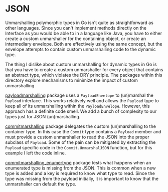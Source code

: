 # JSON

Unmarshalling polymorphic types in Go isn't quite as straightforward as other languages. Since you can't implement
methods directly on the Interface as you would be able to in a language like Java, you have to either create
a custom unmarshaller for the containing object, or create an intermediary envelope. Both are effectively using
the same concept, but the envelope attempts to contain custom unmarshalling code to the dynamic type.

The thing I dislike about custom unmarshalling for dynamic types in Go is that you have to create a custom
unmarshaller for every object that contains an abstract type, which violates the DRY principle. The packages
within this directory explore mechanisms to minimize the impact of custom unmarshalling.

[payloadmarshalling](payloadmarshalling/main.go) package uses a `PayloadEnvelope` to (un)marshal the `Payload`
interface. This works relatively well and allows the `Payload` type to keep all of its unmarshalling within the
`PayloadEnvelope`. However, this approach has a definite code smell. We add a bunch of complexity to our types just
for JSON (un)marshalling.

[commitmarshalling](commitmarshalling/main.go) package delegates the custom (un)marshalling to the container type. In this
case the `Commit` type contains a `Payload` member and must provide a custom unmarshaller to read the JSON into the
proper subclass of `Payload`. Some of the pain can be mitigated by extracting the `Payload` specific code in the
`Commit.UnmarshalJSON` function, but for this example I left the code inline.

[commitmarshalling_enumertype](commitmarshalling_enumertype/main.go) package tests what happens when an enumerated type
is missing from the JSON. This is common when a new type is added and a key is required to know what type to read. Since
the type was missing from the payload initially, it is important to know that the unmarshaller can default the type.
